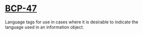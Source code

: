 # [BCP-47](https://tools.ietf.org/html/bcp47)

Language tags for use in cases where it is desirable to indicate the language
used in an information object.
